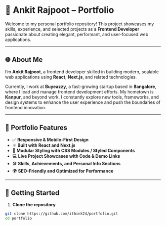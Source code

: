 # 💼 Ankit Rajpoot – Portfolio

Welcome to my personal portfolio repository! This project showcases my skills, experience, and selected projects as a **Frontend Developer** passionate about creating elegant, performant, and user-focused web applications.

---

## 🌐 About Me

I’m **Ankit Rajpoot**, a frontend developer skilled in building modern, scalable web applications using **React**, **Next.js**, and related technologies.

Currently, I work at **Buyeazzy**, a fast-growing startup based in **Bangalore**, where I lead and manage frontend development efforts. My hometown is **Kanpur**, and beyond work, I constantly explore new tools, frameworks, and design systems to enhance the user experience and push the boundaries of frontend innovation.

---

## 📁 Portfolio Features

- ✅ **Responsive & Mobile-First Design**
- ⚛️ **Built with React and Next.js**
- 🎨 **Modular Styling with CSS Modules / Styled Components**
- 💻 **Live Project Showcases with Code & Demo Links**
- 🛠️ **Skills, Achievements, and Personal Info Sections**
- 🌍 **SEO-Friendly and Optimized for Performance**

---

## 🚀 Getting Started

1. **Clone the repository**

```bash
git clone https://github.com/ithink24/portfolio.git
cd portfolio
```

